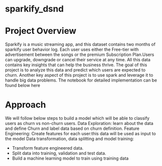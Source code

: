 # sparkify_dsnd

# Project Overview
Sparkify is a music streaming app, and this dataset contains two months of sparkify user behavior log. Each user uses either the Free-tier with advertisement between the songs or the premium Subscription Plan.Users can upgrade, downgrade or cancel their service at any time. All this data contains key insights that can help the business thrive. The goal of this project is to analyze this data and predict which users are expected to churn.
Another key aspect of this project is to use spark and leverage it to handle big data problems.
The notebook for detailed implementation can be found below here

# Approach
We will follow below steps to build a model which will be able to classify users as churn vs non-churn users.
Data Exploration: learn about the data and define Churn and label data based on churn definition.
Feature Engineering: Create features for each user:this data will be used as input to the model
Data transformation, data splitting and model training:
- Transform feature engineered data. 
- Split data into training, validation and test data.
- Build a machine learning model to train using training data

